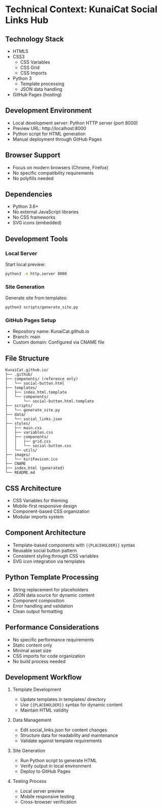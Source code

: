 # Technical Context: KunaiCat Social Links Hub

## Technology Stack
- HTML5
- CSS3
  - CSS Variables
  - CSS Grid
  - CSS Imports
- Python 3
  - Template processing
  - JSON data handling
- GitHub Pages (hosting)

## Development Environment
- Local development server: Python HTTP server (port 8000)
- Preview URL: http://localhost:8000
- Python script for HTML generation
- Manual deployment through GitHub Pages

## Browser Support
- Focus on modern browsers (Chrome, Firefox)
- No specific compatibility requirements
- No polyfills needed

## Dependencies
- Python 3.6+
- No external JavaScript libraries
- No CSS frameworks
- SVG icons (embedded)

## Development Tools
### Local Server
Start local preview:
```bash
python3 -m http.server 8000
```

### Site Generation
Generate site from templates:
```bash
python3 scripts/generate_site.py
```

### GitHub Pages Setup
- Repository name: KunaiCat.github.io
- Branch: main
- Custom domain: Configured via CNAME file

## File Structure
```
KunaiCat.github.io/
├── .github/
├── components/ (reference only)
│   └── social-button.html
├── templates/
│   ├── index.html.template
│   └── components/
│       └── social-button.html.template
├── scripts/
│   └── generate_site.py
├── data/
│   └── social_links.json
├── styles/
│   ├── main.css
│   ├── variables.css
│   ├── components/
│   │   ├── grid.css
│   │   └── social-button.css
│   └── utils/
├── images/
│   └── kiriFavicon.ico
├── CNAME
├── index.html (generated)
└── README.md
```

## CSS Architecture
- CSS Variables for theming
- Mobile-first responsive design
- Component-based CSS organization
- Modular imports system

## Component Architecture
- Template-based components with `{{PLACEHOLDER}}` syntax
- Reusable social button pattern
- Consistent styling through CSS variables
- SVG icon integration via templates

## Python Template Processing
- String replacement for placeholders
- JSON data source for dynamic content
- Component composition
- Error handling and validation
- Clean output formatting

## Performance Considerations
- No specific performance requirements
- Static content only
- Minimal asset size
- CSS imports for code organization
- No build process needed

## Development Workflow
1. Template Development
   - Update templates in templates/ directory
   - Use `{{PLACEHOLDER}}` syntax for dynamic content
   - Maintain HTML validity

2. Data Management
   - Edit social_links.json for content changes
   - Structure data for readability and maintenance
   - Validate against template requirements

3. Site Generation
   - Run Python script to generate HTML
   - Verify output in local environment
   - Deploy to GitHub Pages

4. Testing Process
   - Local server preview
   - Mobile responsive testing
   - Cross-browser verification 